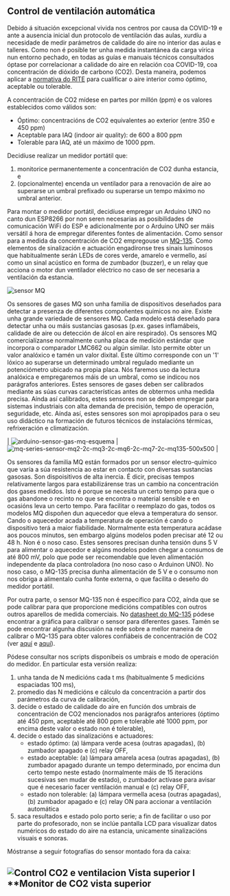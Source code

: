 ## Control de ventilación automática

Debido á situación excepcional vivida nos centros por causa da COVID-19 e ante a ausencia inicial dun protocolo de ventilación das aulas, xurdíu a necesidade de medir parámetros de calidade do aire no interior das aulas e talleres. Como non é posible ter unha medida instantánea da carga vírica nun entorno pechado, en todas as guías e manuais técnicos consultados óptase por correlacionar a calidade do aire en relación coa COVID-19, coa concentración de dióxido de carbono (CO2). Desta maneira, podemos aplicar a [normativa do RITE](https://www.idae.es/uploads/documentos/documentos_17_Guia_tecnica_instalaciones_de_climatizacion_con_equipos_autonomos_5bd3407b.pdf) para cualificar o aire interior como óptimo, aceptable ou tolerable.

A concentración de CO2 mídese en partes por millón (ppm) e os valores establecidos como válidos son:
* Óptimo: concentracións de CO2 equivalentes ao exterior (entre 350 e 450 ppm)
* Aceptable para IAQ (indoor air quality): de 600 a 800 ppm
* Tolerable para IAQ, até un máximo de 1000 ppm.

Decidíuse realizar un medidor portátil que:
1. monitorice permanentemente a concentración de CO2 dunha estancia, e
2. (opcionalmente) encenda un ventilador para a renovación de aire ao superarse un umbral prefixado ou superarse un tempo máximo no umbral anterior.

Para montar o medidor portátil, decidíuse empregar un Arduino UNO no canto dun ESP8266 por non seren necesarias as posibilidades de comunicación WiFi do ESP e adicionalmente por o Arduino UNO ser máis versátil á hora de empregar diferentes fontes de alimentación. Como sensor para a medida da concentración de CO2 empregouse un [MQ-135](https://components101.com/sensors/mq135-gas-sensor-for-air-quality). Como elementos de sinalización e actuación engadíronse tres sinais luminosos que habitualmente serán LEDs de cores verde, amarelo e vermello, así como un sinal acústico en forma de zumbador (buzzer), e un relay que acciona o motor dun ventilador eléctrico no caso de ser necesaria a ventilación da estancia.

![sensor MQ](https://user-images.githubusercontent.com/26594148/126041057-f07063b8-04b9-4581-bdbe-f8fc7d0271ab.jpg)

Os sensores de gases MQ son unha familia de dispositivos deseñados para detectar a presenza de diferentes compoñentes químicos no aire. Existe unha grande variedade de sensores MQ. Cada modelo está deseñado para detectar unha ou máis sustancias gasosas (p.ex. gases inflamábeis, calidade de aire ou detección de álcol en aire respirado). Os sensores MQ comercialízanse normalmente cunha placa de medición estándar que incorpora o comparador LMC662 ou algún similar. Isto permite obter un valor analóxico e tamén un valor dixital. Este último corresponde con un '1' lóxico ao superarse un determinado umbral regulado mediante un potenciómetro ubicado na propia placa. Nós faremos uso da lectura analóxica e empregaremos máis de un umbral, como se indicou nos parágrafos anteriores. Estes sensores de gases deben ser calibrados mediante as súas curvas características antes de obtermos unha medida precisa. Aínda así calibrados, estes sensores non se deben empregar para sistemas industriais con alta demanda de precisión, tempo de operación, seguridade, etc. Aínda así, estes sensores son moi apropipados para o seu uso didáctico na formación de futuros técnicos de instalacións térmicas, refrixeración e climatización.

| ![arduino-sensor-gas-mq-esquema](https://user-images.githubusercontent.com/26594148/126040998-e4de4dc1-acae-4d07-a084-e5f488e654d4.png) | ![mq-series-sensor-mq2-2c-mq3-2c-mq6-2c-mq7-2c-mq135-500x500](https://user-images.githubusercontent.com/26594148/126041147-df1d7258-f0b2-4592-9299-2c260ceaaf33.jpg) |

Os sensores da familia MQ están formados por un sensor electro-químico que varía a súa resistencia ao estar en contacto con diversas sustancias gasosas. Son dispoisitivos de alta inercia. É dicir, precisas tempos relativamente largos para estabilizárense tras un cambio na concentración dos gases medidos. Isto é porque se necesita un certo tempo para que o gas abandone o recinto no que se encontra o material sensible e en ocasións leva un certo tempo. Para facilitar o reemplazo do gas, todos os modelos MQ dispoñen dun aquecedor que eleva a temperatura do sensor. Cando o aquecedor acada a temperatura de operación é cando o dispositivo terá a maior fiabilidade. Normalmente esta temperatura acádase aos poucos minutos, sen embargo algúns modelos poden precisar até 12 ou 48 h. Non é o noso caso. Estes sensores precisan dunha tensión duns 5 V para alimentar o aquecedor e algúns modelos poden chegar a consumos de até 800 mV, polo que pode ser recomendable que leven alimentación independente da placa controladora (no noso caso o Arduinon UNO). No noso caso, o MQ-135 precisa dunha alimentación de 5 V e o consumo non nos obriga a alimentalo cunha fonte externa, o que facilita o deseño do medidor portátil.

Por outra parte, o sensor MQ-135 non é específico para CO2, aínda que se pode calibrar para que proporcione medicións compatibles con outros outros aparellos de medida comerciais. No [datasheet do MQ-135](https://components101.com/sensors/mq135-gas-sensor-for-air-quality) pódese encontrar a gráfica para calibrar o sensor para diferentes gases. Tamén se pode encontrar algunha discusión na rede sobre a mellor  maneira de calibrar o MQ-135 para obter valores confiábeis de concentración de CO2 (ver [aquí](https://davidegironi.blogspot.com/2014/01/cheap-co2-meter-using-mq135-sensor-with.html) e [aquí](https://angeloloza.blogspot.com/2016/06/android-arduino-air-quality-monitor.html)).

Pódese consultar nos scripts disponíbeis os umbrais e modo de operación do medidor. En particular esta versión realiza:
1.  unha tanda de N medicións cada t ms (habitualmente 5 medicións espaciadas 100 ms),
2.  promedio das N medicións e cálculo da concentración a partir dos parámetros da curva de calibración,
3.  decide o estado de calidade do aire en función dos umbrais de concentración de CO2 mencionados nos parágrafos anteriores (óptimo até 450 ppm, aceptable até 800 ppm e tolerable até 1000 ppm, por encima deste valor o estado non é tolerable),
4.  decide o estado das sinalizacións e actuadores:
    * estado óptimo: (a) lámpara verde acesa (outras apagadas), (b) zumbador apagado e (c) relay OFF,
    * estado aceptable: (a) lámpara amarela acesa (outras apagadas), (b) zumbador apagado durante un tempo determinado, por encima dun certo tempo neste estado (normalmente máis de 15 iteracións sucesivas sen mudar de estado), o zumbador actívase para avisar que é necesario facer ventilación manual e (c) relay OFF,
    * estado non tolerable: (a) lámpara vermella acesa (outras apagadas), (b) zumbador apagado e (c) relay ON para accionar a ventilación automática
5.  saca resultados e estado polo porto serie; a fin de facilitar o uso por parte do profesorado, non se inclúe pantalla LCD para visualizar datos numéricos do estado do aire na estancia, unicamente sinalizacións visuais e sonoras.


Móstranse a seguir fotografías do  sensor montado fora da caixa:

![Control CO2 e ventilacion Vista superior I](https://user-images.githubusercontent.com/26594148/126043420-52623dc4-30d6-472d-a4d3-b7b40d7c8a82.jpeg)
**Monitor de CO2 vista superior
---



